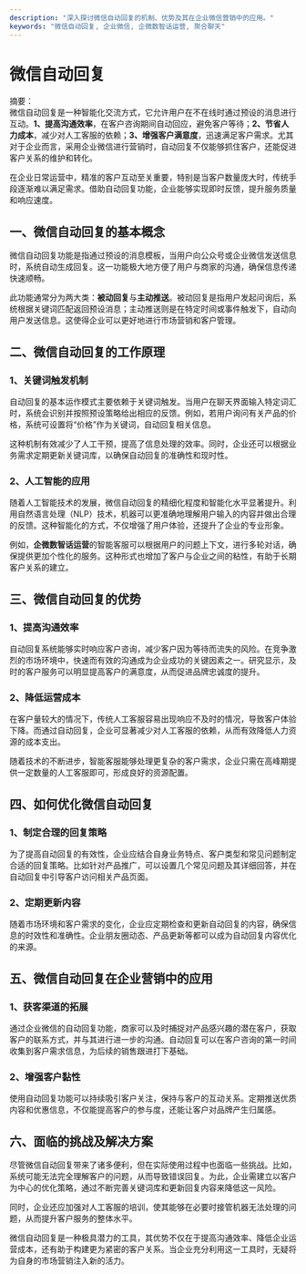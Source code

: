 ```yaml
---
description: "深入探讨微信自动回复的机制、优势及其在企业微信营销中的应用。"
keywords: "微信自动回复, 企业微信, 企微数智话运营, 聚合聊天"
---
```

# 微信自动回复

摘要：  
微信自动回复是一种智能化交流方式，它允许用户在不在线时通过预设的消息进行互动。**1、提高沟通效率**，在客户咨询期间自动回应，避免客户等待；**2、节省人力成本**，减少对人工客服的依赖；**3、增强客户满意度**，迅速满足客户需求。尤其对于企业而言，采用企业微信进行营销时，自动回复不仅能够抓住客户，还能促进客户关系的维护和转化。

在企业日常运营中，精准的客户互动至关重要，特别是当客户数量庞大时，传统手段逐渐难以满足需求。借助自动回复功能，企业能够实现即时反馈，提升服务质量和响应速度。

## 一、微信自动回复的基本概念

微信自动回复功能是指通过预设的消息模板，当用户向公众号或企业微信发送信息时，系统自动生成回复。这一功能极大地方便了用户与商家的沟通，确保信息传递快速顺畅。

此功能通常分为两大类：**被动回复**与**主动推送**。被动回复是指用户发起问询后，系统根据关键词匹配返回预设消息；主动推送则是在特定时间或事件触发下，自动向用户发送信息。这使得企业可以更好地进行市场营销和客户管理。

## 二、微信自动回复的工作原理

### 1、关键词触发机制

自动回复的基本运作模式主要依赖于关键词触发。当用户在聊天界面输入特定词汇时，系统会识别并按照预设策略给出相应的反馈。例如，若用户询问有关产品的价格，系统可设置将“价格”作为关键词，自动回复相关信息。

这种机制有效减少了人工干预，提高了信息处理的效率。同时，企业还可以根据业务需求定期更新关键词库，以确保自动回复的准确性和现时性。

### 2、人工智能的应用

随着人工智能技术的发展，微信自动回复的精细化程度和智能化水平显著提升。利用自然语言处理（NLP）技术，机器可以更准确地理解用户输入的内容并做出合理的反馈。这种智能化的方式，不仅增强了用户体验，还提升了企业的专业形象。

例如，**企微数智话运营**的智能客服可以根据用户的问题上下文，进行多轮对话，确保提供更加个性化的服务。这种形式也增加了客户与企业之间的粘性，有助于长期客户关系的建立。

## 三、微信自动回复的优势

### 1、提高沟通效率

自动回复系统能够实时响应客户咨询，减少客户因为等待而流失的风险。在竞争激烈的市场环境中，快速而有效的沟通成为企业成功的关键因素之一。研究显示，及时的客户服务可以明显提高客户的满意度，从而促进品牌忠诚度的提升。

### 2、降低运营成本

在客户量较大的情况下，传统人工客服容易出现响应不及时的情况，导致客户体验下降。而通过自动回复，企业可显著减少对人工客服的依赖，从而有效降低人力资源的成本支出。

随着技术的不断进步，智能客服能够处理更复杂的客户需求，企业只需在高峰期提供一定数量的人工客服即可，形成良好的资源配置。

## 四、如何优化微信自动回复

### 1、制定合理的回复策略

为了提高自动回复的有效性，企业应结合自身业务特点、客户类型和常见问题制定合适的回复策略。比如针对产品推广，可以设置几个常见问题及其详细回答，并在自动回复中引导客户访问相关产品页面。

### 2、定期更新内容

随着市场环境和客户需求的变化，企业应定期检查和更新自动回复的内容，确保信息的时效性和准确性。企业朋友圈动态、产品更新等都可以成为自动回复内容优化的来源。

## 五、微信自动回复在企业营销中的应用

### 1、获客渠道的拓展

通过企业微信的自动回复功能，商家可以及时捕捉对产品感兴趣的潜在客户，获取客户的联系方式，并与其进行进一步的沟通。自动回复可以在客户咨询的第一时间收集到客户需求信息，为后续的销售跟进打下基础。

### 2、增强客户黏性

使用自动回复功能可以持续吸引客户关注，保持与客户的互动关系。定期推送优质内容和优惠信息，不仅能提高客户的参与度，还能让客户对品牌产生归属感。

## 六、面临的挑战及解决方案

尽管微信自动回复带来了诸多便利，但在实际使用过程中也面临一些挑战。比如，系统可能无法完全理解客户的问题，从而导致错误回复。为此，企业需建立以客户为中心的优化策略，通过不断完善关键词库和更新回复内容来降低这一风险。

同时，企业还应加强对人工客服的培训，使其能够在必要时接管机器无法处理的问题，从而提升客户服务的整体水平。

微信自动回复是一种极具潜力的工具，其优势不仅在于提高沟通效率、降低企业运营成本，还有助于构建更为紧密的客户关系。当企业充分利用这一工具时，无疑将为自身的市场营销注入新的活力。
